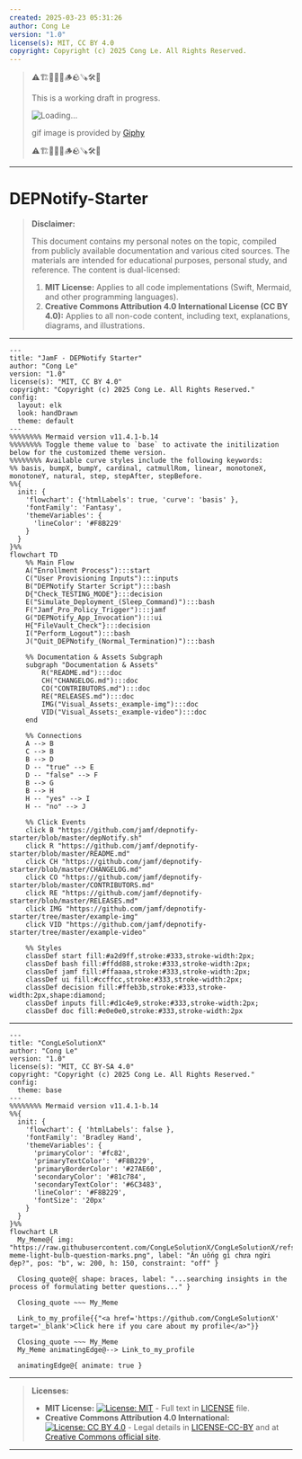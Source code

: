 ```yaml
---
created: 2025-03-23 05:31:26
author: Cong Le
version: "1.0"
license(s): MIT, CC BY 4.0
copyright: Copyright (c) 2025 Cong Le. All Rights Reserved.
---
```



> ⚠️🏗️🚧🦺🧱🪵🪨🪚🛠️👷
> 
> This is a working draft in progress.
> 
> ![Loading...](https://media4.giphy.com/media/v1.Y2lkPTc5MGI3NjExdDl3cXMwNWE1aXBzbXhsNndkcW9saTBjazFxeHVzeWk3cTBkd240MyZlcD12MV9pbnRlcm5hbF9naWZfYnlfaWQmY3Q9Zw/0U7bWQK9s75PjRKcHz/giphy.gif)
> 
> gif image is provided by [Giphy](https://giphy.com)
> 
> ⚠️🏗️🚧🦺🧱🪵🪨🪚🛠️👷

----



# DEPNotify-Starter
> **Disclaimer:**
>
> This document contains my personal notes on the topic,
> compiled from publicly available documentation and various cited sources.
> The materials are intended for educational purposes, personal study, and reference.
> The content is dual-licensed:
> 1. **MIT License:** Applies to all code implementations (Swift, Mermaid, and other programming languages).
> 2. **Creative Commons Attribution 4.0 International License (CC BY 4.0):** Applies to all non-code content, including text, explanations, diagrams, and illustrations.
---




```mermaid
---
title: "JamF - DEPNotify Starter"
author: "Cong Le"
version: "1.0"
license(s): "MIT, CC BY 4.0"
copyright: "Copyright (c) 2025 Cong Le. All Rights Reserved."
config:
  layout: elk
  look: handDrawn
  theme: default
---
%%%%%%%% Mermaid version v11.4.1-b.14
%%%%%%%% Toggle theme value to `base` to activate the initilization below for the customized theme version.
%%%%%%%% Available curve styles include the following keywords:
%% basis, bumpX, bumpY, cardinal, catmullRom, linear, monotoneX, monotoneY, natural, step, stepAfter, stepBefore.
%%{
  init: {
    'flowchart': {'htmlLabels': true, 'curve': 'basis' },
    'fontFamily': 'Fantasy',
    'themeVariables': {
      'lineColor': '#F8B229'
    }
  }
}%%
flowchart TD
    %% Main Flow
    A("Enrollment Process"):::start
    C("User Provisioning Inputs"):::inputs
    B("DEPNotify Starter Script"):::bash
    D{"Check_TESTING_MODE"}:::decision
    E("Simulate_Deployment_(Sleep_Command)"):::bash
    F("Jamf_Pro_Policy_Trigger"):::jamf
    G("DEPNotify_App_Invocation"):::ui
    H{"FileVault_Check"}:::decision
    I("Perform_Logout"):::bash
    J("Quit_DEPNotify_(Normal_Termination)"):::bash

    %% Documentation & Assets Subgraph
    subgraph "Documentation & Assets"
        R("README.md"):::doc
        CH("CHANGELOG.md"):::doc
        CO("CONTRIBUTORS.md"):::doc
        RE("RELEASES.md"):::doc
        IMG("Visual_Assets:_example-img"):::doc
        VID("Visual_Assets:_example-video"):::doc
    end

    %% Connections
    A --> B
    C --> B
    B --> D
    D -- "true" --> E
    D -- "false" --> F
    B --> G
    B --> H
    H -- "yes" --> I
    H -- "no" --> J

    %% Click Events
    click B "https://github.com/jamf/depnotify-starter/blob/master/depNotify.sh"
    click R "https://github.com/jamf/depnotify-starter/blob/master/README.md"
    click CH "https://github.com/jamf/depnotify-starter/blob/master/CHANGELOG.md"
    click CO "https://github.com/jamf/depnotify-starter/blob/master/CONTRIBUTORS.md"
    click RE "https://github.com/jamf/depnotify-starter/blob/master/RELEASES.md"
    click IMG "https://github.com/jamf/depnotify-starter/tree/master/example-img"
    click VID "https://github.com/jamf/depnotify-starter/tree/master/example-video"

    %% Styles
    classDef start fill:#a2d9ff,stroke:#333,stroke-width:2px;
    classDef bash fill:#ffdd88,stroke:#333,stroke-width:2px;
    classDef jamf fill:#ffaaaa,stroke:#333,stroke-width:2px;
    classDef ui fill:#ccffcc,stroke:#333,stroke-width:2px;
    classDef decision fill:#ffeb3b,stroke:#333,stroke-width:2px,shape:diamond;
    classDef inputs fill:#d1c4e9,stroke:#333,stroke-width:2px;
    classDef doc fill:#e0e0e0,stroke:#333,stroke-width:2px

```



---

<!-- 
```mermaid
%% Current Mermaid version
info
```  -->


```mermaid
---
title: "CongLeSolutionX"
author: "Cong Le"
version: "1.0"
license(s): "MIT, CC BY-SA 4.0"
copyright: "Copyright (c) 2025 Cong Le. All Rights Reserved."
config:
  theme: base
---
%%%%%%%% Mermaid version v11.4.1-b.14
%%{
  init: {
    'flowchart': { 'htmlLabels': false },
    'fontFamily': 'Bradley Hand',
    'themeVariables': {
      'primaryColor': '#fc82',
      'primaryTextColor': '#F8B229',
      'primaryBorderColor': '#27AE60',
      'secondaryColor': '#81c784',
      'secondaryTextColor': '#6C3483',
      'lineColor': '#F8B229',
      'fontSize': '20px'
    }
  }
}%%
flowchart LR
  My_Meme@{ img: "https://raw.githubusercontent.com/CongLeSolutionX/CongLeSolutionX/refs/heads/main/assets/images/My-meme-light-bulb-question-marks.png", label: "Ăn uống gì chưa ngừi đẹp?", pos: "b", w: 200, h: 150, constraint: "off" }

  Closing_quote@{ shape: braces, label: "...searching insights in the process of formulating better questions..." }

  Closing_quote ~~~ My_Meme
    
  Link_to_my_profile{{"<a href='https://github.com/CongLeSolutionX' target='_blank'>Click here if you care about my profile</a>"}}

  Closing_quote ~~~ My_Meme
  My_Meme animatingEdge@--> Link_to_my_profile
  
  animatingEdge@{ animate: true }

```

---
> **Licenses:**
>
> - **MIT License:**  [![License: MIT](https://img.shields.io/badge/License-MIT-yellow.svg)](LICENSE) - Full text in [LICENSE](LICENSE) file.
> - **Creative Commons Attribution 4.0 International:** [![License: CC BY 4.0](https://licensebuttons.net/l/by/4.0/88x31.png)](LICENSE-CC-BY) - Legal details in [LICENSE-CC-BY](LICENSE-CC-BY) and at [Creative Commons official site](http://creativecommons.org/licenses/by/4.0/).
> 
---
